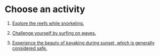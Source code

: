 # Choose an activity

1. [Explore the reefs while snorkeling.](congratulations.md)

2. [Challenge yourself by surfing on waves.](congratulations.md)

3. [Experience the beauty of kayaking during sunset, which is generally considered safe.](congratulations.md)
